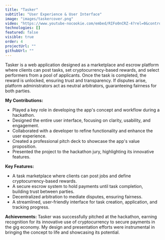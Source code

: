 ```yaml
---
title: "Tasker"
subtitle: "User Experience & User Interface"
image: "images/taskercover.png"
video: "https://www.youtube-nocookie.com/embed/RIFo0nCRZ-4?rel=0&controls=1&autoplay=1&mute=1&start=847"
technologies: []
featured: false
visible: true
order: 4
projectUrl: ""
githubUrl: ""
---
```


Tasker is a web application designed as a marketplace and escrow platform where clients can post tasks, set cryptocurrency-based rewards, and select performers from a pool of applicants. Once the task is completed, the reward is unlocked, ensuring trust and transparency. If disputes arise, platform administrators act as neutral arbitrators, guaranteeing fairness for both parties.

**My Contributions:**
- Played a key role in developing the app's concept and workflow during a hackathon.
- Designed the entire user interface, focusing on clarity, usability, and engagement.
- Collaborated with a developer to refine functionality and enhance the user experience.
- Created a professional pitch deck to showcase the app's value proposition.
- Presented the project to the hackathon jury, highlighting its innovative features.

**Key Features:**
- A task marketplace where clients can post jobs and define cryptocurrency-based rewards.
- A secure escrow system to hold payments until task completion, building trust between parties.
- Decentralized arbitration to mediate disputes, ensuring fairness.
- A streamlined, user-friendly interface for task creation, application, and tracking progress.

**Achievements:**
Tasker was successfully pitched at the hackathon, earning recognition for its innovative use of cryptocurrency to secure payments in the gig economy. My design and presentation efforts were instrumental in bringing the concept to life and showcasing its potential.


